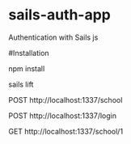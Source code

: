 # sails-auth-app
Authentication with Sails js

#Installation

npm install

sails lift

POST http://localhost:1337/school

POST http://localhost:1337/login

GET http://localhost:1337/school/1
